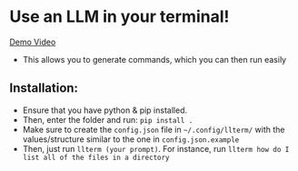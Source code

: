 # Use an LLM in your terminal!
[Demo Video](https://www.youtube.com/watch?v=pgMHhKO3Wg8)
- This allows you to generate commands, which you can then run easily

## Installation:
- Ensure that you have python & pip installed.
- Then, enter the folder and run: `pip install .`
- Make sure to create the `config.json` file in `~/.config/llterm/` with the values/structure similar to the one in `config.json.example`
- Then, just run `llterm (your prompt)`. For instance, run `llterm how do I list all of the files in a directory`
